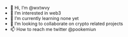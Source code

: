 - 👋 Hi, I’m @wxtwvy
- 👀 I’m interested in web3
- 🌱 I’m currently learning none yet
- 💞️ I’m looking to collaborate on crypto related projects
- 📫 How to reach me twitter @pookemiun

<!---
wxtwvy/wxtwvy is a ✨ special ✨ repository because its `README.md` (this file) appears on your GitHub profile.
You can click the Preview link to take a look at your changes.
--->
